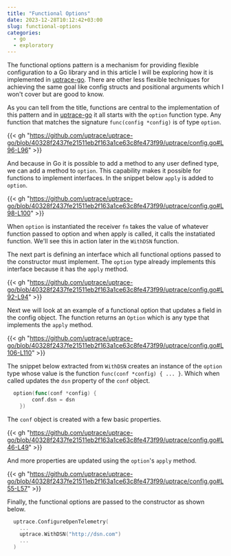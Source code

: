```yaml
---
title: "Functional Options"
date: 2023-12-28T10:12:42+03:00
slug: functional-options
categories:
  - go
  - exploratory
---
```


The functional options pattern is a mechanism for providing flexible configuration to a Go library and in this article I will be exploring how it is implemented in [uptrace-go](github.com/uptrace/uptrace-go). There are other less flexible techniques for achieving the same goal like config structs and positional arguments which I won't cover but are good to know.

As you can tell from the title, functions are central to the implementation of this pattern and in [uptrace-go](github.com/uptrace/uptrace-go) it all starts with the `option` function type. Any function that matches the signature `func(config *config)` is of type `option`.

{{< gh "https://github.com/uptrace/uptrace-go/blob/40328f2437fe21511eb2f163a1ce63c8fe473f99/uptrace/config.go#L96-L96" >}}

And because in Go it is possible to add a method to any user defined type, we can add a method to `option`. This capability makes it possible for functions to implement interfaces. In the snippet below `apply` is added to `option`.

{{< gh "https://github.com/uptrace/uptrace-go/blob/40328f2437fe21511eb2f163a1ce63c8fe473f99/uptrace/config.go#L98-L100" >}}

When `option` is instantiated the receiver `fn` takes the value of whatever function passed to option and when apply is called, it calls the instatiated function. We'll see this in action later in the `WithDSN` function.

The next part is defining an interface which all functional options passed to the constructor must implement. The `option` type already implements this interface because it has the `apply` method.

{{< gh "https://github.com/uptrace/uptrace-go/blob/40328f2437fe21511eb2f163a1ce63c8fe473f99/uptrace/config.go#L92-L94" >}}

Next we will look at an example of a functional option that updates a field in the config object. The function returns an `Option` which is any type that implements the `apply` method.

{{< gh "https://github.com/uptrace/uptrace-go/blob/40328f2437fe21511eb2f163a1ce63c8fe473f99/uptrace/config.go#L106-L110" >}}

The snippet below extracted from `WithDSN` creates an instance of the `option` type whose value is the function `func(conf *config) { ... }`. Which when called updates the `dsn` property of the `conf` object.

```go
  option(func(conf *config) {
		conf.dsn = dsn
	})
```

The `conf` object is created with a few basic properties.

{{< gh "https://github.com/uptrace/uptrace-go/blob/40328f2437fe21511eb2f163a1ce63c8fe473f99/uptrace/config.go#L46-L49" >}}

And more properties are updated using the `option`'s `apply` method.

{{< gh "https://github.com/uptrace/uptrace-go/blob/40328f2437fe21511eb2f163a1ce63c8fe473f99/uptrace/config.go#L55-L57" >}}

Finally, the functional options are passed to the constructor as shown below.

```go
  uptrace.ConfigureOpenTelemetry(
    ...
    uptrace.WithDSN("http://dsn.com")
    ...
  )

```
